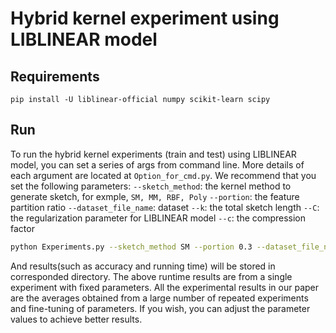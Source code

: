 # Hybrid kernel experiment using LIBLINEAR model

## Requirements
```text
pip install -U liblinear-official numpy scikit-learn scipy
```
## Run
To run the hybrid kernel experiments (train and test) using LIBLINEAR model, you can set a series of args from command line. More details of each argument are located at `Option_for_cmd.py`.
We recommend that you set the following parameters:
`--sketch_method`: the kernel method to generate sketch, for exmple, `SM, MM, RBF, Poly`
`--portion`: the feature partition ratio
`--dataset_file_name`: dataset
`--k`: the total sketch length
`--C`: the regularization parameter for LIBLINEAR model
`--c`: the compression factor

```bash
python Experiments.py --sketch_method SM --portion 0.3 --dataset_file_name kits --k 1024 --C 1 --c 16
```

And results(such as accuracy and running time) will be stored in corresponded directory.
The above runtime results are from a single experiment with fixed parameters. All the experimental results in our paper are the averages obtained from a large number of repeated experiments and fine-tuning of parameters. If you wish, you can adjust the parameter values to achieve better results.
